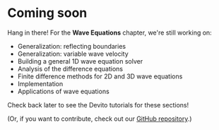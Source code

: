 # Coming soon

Hang in there! For the **Wave Equations** chapter, we're still working on:

* Generalization: reflecting boundaries
* Generalization: variable wave velocity
* Building a general 1D wave equation solver
* Analysis of the difference equations
* Finite difference methods for 2D and 3D wave equations
* Implementation
* Applications of wave equations

Check back later to see the Devito tutorials for these sections!

(Or, if you want to contribute, check out our [GitHub repository](https://github.com/devitocodes/devito_book).)
